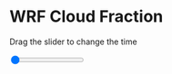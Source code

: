 <h1>WRF  Cloud Fraction </h1>
<p>Drag the slider to change the time</p>

<div class="slidecontainer">
<input oninput='setImage(this)' class="slider" type="range" min="0" max="49" value="0" step="1" />
<img id='img'/>
</div>

<script>
var img = document.getElementById('img');
var img_array = ['/assets/images/wrf/cf_wrfout_d01_2020-04-13_12:00:00.png',
'/assets/images/wrf/cf_wrfout_d01_2020-04-13_13:00:00.png',
'/assets/images/wrf/cf_wrfout_d01_2020-04-13_14:00:00.png',
'/assets/images/wrf/cf_wrfout_d01_2020-04-13_15:00:00.png',
'/assets/images/wrf/cf_wrfout_d01_2020-04-13_16:00:00.png',
'/assets/images/wrf/cf_wrfout_d01_2020-04-13_17:00:00.png',
'/assets/images/wrf/cf_wrfout_d01_2020-04-13_18:00:00.png',
'/assets/images/wrf/cf_wrfout_d01_2020-04-13_19:00:00.png',
'/assets/images/wrf/cf_wrfout_d01_2020-04-13_20:00:00.png',
'/assets/images/wrf/cf_wrfout_d01_2020-04-13_21:00:00.png',
'/assets/images/wrf/cf_wrfout_d01_2020-04-13_22:00:00.png',
'/assets/images/wrf/cf_wrfout_d01_2020-04-13_23:00:00.png',
'/assets/images/wrf/cf_wrfout_d01_2020-04-14_00:00:00.png',
'/assets/images/wrf/cf_wrfout_d01_2020-04-14_01:00:00.png',
'/assets/images/wrf/cf_wrfout_d01_2020-04-14_02:00:00.png',
'/assets/images/wrf/cf_wrfout_d01_2020-04-14_03:00:00.png',
'/assets/images/wrf/cf_wrfout_d01_2020-04-14_04:00:00.png',
'/assets/images/wrf/cf_wrfout_d01_2020-04-14_05:00:00.png',
'/assets/images/wrf/cf_wrfout_d01_2020-04-14_06:00:00.png',
'/assets/images/wrf/cf_wrfout_d01_2020-04-14_07:00:00.png',
'/assets/images/wrf/cf_wrfout_d01_2020-04-14_08:00:00.png',
'/assets/images/wrf/cf_wrfout_d01_2020-04-14_09:00:00.png',
'/assets/images/wrf/cf_wrfout_d01_2020-04-14_10:00:00.png',
'/assets/images/wrf/cf_wrfout_d01_2020-04-14_11:00:00.png',
'/assets/images/wrf/cf_wrfout_d01_2020-04-14_12:00:00.png',
'/assets/images/wrf/cf_wrfout_d01_2020-04-14_13:00:00.png',
'/assets/images/wrf/cf_wrfout_d01_2020-04-14_14:00:00.png',
'/assets/images/wrf/cf_wrfout_d01_2020-04-14_15:00:00.png',
'/assets/images/wrf/cf_wrfout_d01_2020-04-14_16:00:00.png',
'/assets/images/wrf/cf_wrfout_d01_2020-04-14_17:00:00.png',
'/assets/images/wrf/cf_wrfout_d01_2020-04-14_18:00:00.png',
'/assets/images/wrf/cf_wrfout_d01_2020-04-14_19:00:00.png',
'/assets/images/wrf/cf_wrfout_d01_2020-04-14_20:00:00.png',
'/assets/images/wrf/cf_wrfout_d01_2020-04-14_21:00:00.png',
'/assets/images/wrf/cf_wrfout_d01_2020-04-14_22:00:00.png',
'/assets/images/wrf/cf_wrfout_d01_2020-04-14_23:00:00.png',
'/assets/images/wrf/cf_wrfout_d01_2020-04-15_00:00:00.png',
'/assets/images/wrf/cf_wrfout_d01_2020-04-15_01:00:00.png',
'/assets/images/wrf/cf_wrfout_d01_2020-04-15_02:00:00.png',
'/assets/images/wrf/cf_wrfout_d01_2020-04-15_03:00:00.png',
'/assets/images/wrf/cf_wrfout_d01_2020-04-15_04:00:00.png',
'/assets/images/wrf/cf_wrfout_d01_2020-04-15_05:00:00.png',
'/assets/images/wrf/cf_wrfout_d01_2020-04-15_06:00:00.png',
'/assets/images/wrf/cf_wrfout_d01_2020-04-15_07:00:00.png',
'/assets/images/wrf/cf_wrfout_d01_2020-04-15_08:00:00.png',
'/assets/images/wrf/cf_wrfout_d01_2020-04-15_09:00:00.png',
'/assets/images/wrf/cf_wrfout_d01_2020-04-15_10:00:00.png',
'/assets/images/wrf/cf_wrfout_d01_2020-04-15_11:00:00.png',
'/assets/images/wrf/cf_wrfout_d01_2020-04-15_12:00:00.png',];
function setImage(obj)
{
        var value = obj.value;
        img.src = img_array[value];

}
</script>

